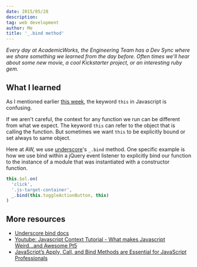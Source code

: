 ```yaml
---
date: 2015/05/28
description:
tag: web development
author: Me
title: '_.bind method'
---
```


_Every day at AcademicWorks, the Engineering Team has a Dev Sync where we share something we learned from the day before. Often times we'll hear about some new movie, a cool Kickstarter project, or an interesting ruby gem._

## What I learned

As I mentioned earlier [this week](insert_link), the keyword `this` in Javascript is confusing.

If we aren't careful, the context for any function we run can be different from what we expect. The keyword `this` can refer to the object that is calling the function. But sometimes we want `this` to be explicitly bound or set always to same object.

Here at AW, we use [underscore](http://underscorejs.org/#bind)'s `_.bind` method. One specific example is how we use bind within a jQuery event listener to explicitly bind our function to the instance of a module that was instantiated with a constructor function.

```javascript
this.$el.on(
  'click',
  '.js-target-container',
  _.bind(this.toggleActionButton, this)
)
```

## More resources

- [Underscore bind docs](http://underscorejs.org/#bind)
- [Youtube: Javascript Context Tutorial - What makes Javascript Weird...and Awesome Pt5](https://www.youtube.com/watch?v=fjJoX9F_F5g)
- [JavaScript’s Apply, Call, and Bind Methods are Essential for JavaScript Professionals](http://javascriptissexy.com/javascript-apply-call-and-bind-methods-are-essential-for-javascript-professionals/)
